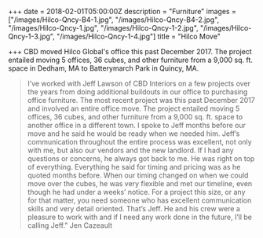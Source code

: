 +++
date = 2018-02-01T05:00:00Z
description = "Furniture"
images = ["/images/Hilco-Qncy-B4-1.jpg", "/images/Hilco-Qncy-B4-2.jpg", "/images/Hilco-Qncy-1.jpg", "/images/Hilco-Qncy-1-2.jpg", "/images/Hilco-Qncy-1-3.jpg", "/images/Hilco-Qncy-1-4.jpg"]
title = "Hilco Move"

+++
CBD moved Hilco Global's office this past December 2017. The project entailed moving 5 offices, 36 cubes, and other furniture from a 9,000 sq. ft. space in Dedham, MA to Batterymarch Park in Quincy, MA.

> I’ve worked with Jeff Lawson of CBD Interiors on a few projects over the years from doing additional buildouts in our office to purchasing office furniture. The most recent project was this past December 2017 and involved an entire office move. The project entailed moving 5 offices, 36 cubes, and other furniture from a 9,000 sq. ft. space to another office in a different town. I spoke to Jeff months before our move and he said he would be ready when we needed him. Jeff’s communication throughout the entire process was excellent, not only with me, but also our vendors and the new landlord. If I had any questions or concerns, he always got back to me. He was right on top of everything. Everything he said for timing and pricing was as he quoted months before. When our timing changed on when we could move over the cubes, he was very flexible and met our timeline, even though he had under a weeks’ notice. For a project this size, or any for that matter, you need someone who has excellent communication skills and very detail oriented. That’s Jeff. He and his crew were a pleasure to work with and if I need any work done in the future, I’ll be calling Jeff." Jen Cazeault